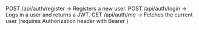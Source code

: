 POST /api/auth/register → Registers a new user.
POST /api/auth/login → Logs in a user and returns a JWT.
GET /api/auth/me → Fetches the current user (requires Authorization header with Bearer <token>)